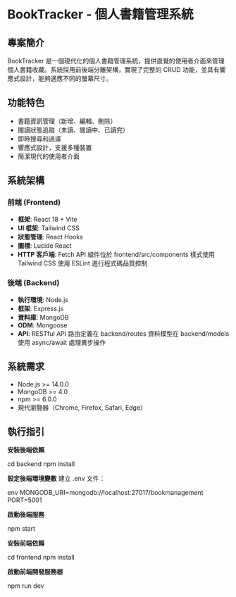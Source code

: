 # BookTracker - 個人書籍管理系統

## 專案簡介
BookTracker 是一個現代化的個人書籍管理系統，提供直覺的使用者介面來管理個人書籍收藏。系統採用前後端分離架構，實現了完整的 CRUD 功能，並具有響應式設計，能夠適應不同的螢幕尺寸。

## 功能特色
- 書籍資訊管理（新增、編輯、刪除）
- 閱讀狀態追蹤（未讀、閱讀中、已讀完）
- 即時搜尋和過濾
- 響應式設計，支援多種裝置
- 簡潔現代的使用者介面

## 系統架構
### 前端 (Frontend)
- **框架**: React 18 + Vite
- **UI 框架**: Tailwind CSS
- **狀態管理**: React Hooks
- **圖標**: Lucide React
- **HTTP 客戶端**: Fetch API
組件位於 frontend/src/components
樣式使用 Tailwind CSS
使用 ESLint 進行程式碼品質控制

### 後端 (Backend)
- **執行環境**: Node.js
- **框架**: Express.js
- **資料庫**: MongoDB
- **ODM**: Mongoose
- **API**: RESTful API
路由定義在 backend/routes
資料模型在 backend/models
使用 async/await 處理異步操作

## 系統需求
- Node.js >= 14.0.0
- MongoDB >= 4.0
- npm >= 6.0.0
- 現代瀏覽器（Chrome, Firefox, Safari, Edge）

## 執行指引
**安裝後端依賴**

cd backend
npm install

**設定後端環境變數**
建立 .env 文件：

env MONGODB_URI=mongodb://localhost:27017/bookmanagement
PORT=5001

**啟動後端服務**

npm start

**安裝前端依賴**

cd frontend
npm install

**啟動前端開發服務器**

npm run dev
